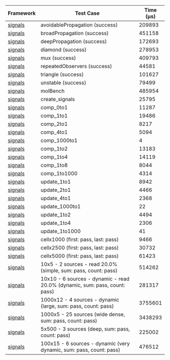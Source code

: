 | Framework | Test Case | Time (μs) |
| --- | --- | --- |
| [signals](https://github.com/rodydavis/signals.dart) | avoidablePropagation (success) | 209893 |
| [signals](https://github.com/rodydavis/signals.dart) | broadPropagation (success) | 451158 |
| [signals](https://github.com/rodydavis/signals.dart) | deepPropagation (success) | 172693 |
| [signals](https://github.com/rodydavis/signals.dart) | diamond (success) | 278953 |
| [signals](https://github.com/rodydavis/signals.dart) | mux (success) | 409793 |
| [signals](https://github.com/rodydavis/signals.dart) | repeatedObservers (success) | 44581 |
| [signals](https://github.com/rodydavis/signals.dart) | triangle (success) | 101627 |
| [signals](https://github.com/rodydavis/signals.dart) | unstable (success) | 79499 |
| [signals](https://github.com/rodydavis/signals.dart) | molBench | 485954 |
| [signals](https://github.com/rodydavis/signals.dart) | create_signals | 25795 |
| [signals](https://github.com/rodydavis/signals.dart) | comp_0to1 | 11287 |
| [signals](https://github.com/rodydavis/signals.dart) | comp_1to1 | 19486 |
| [signals](https://github.com/rodydavis/signals.dart) | comp_2to1 | 8217 |
| [signals](https://github.com/rodydavis/signals.dart) | comp_4to1 | 5094 |
| [signals](https://github.com/rodydavis/signals.dart) | comp_1000to1 | 4 |
| [signals](https://github.com/rodydavis/signals.dart) | comp_1to2 | 13183 |
| [signals](https://github.com/rodydavis/signals.dart) | comp_1to4 | 14119 |
| [signals](https://github.com/rodydavis/signals.dart) | comp_1to8 | 8044 |
| [signals](https://github.com/rodydavis/signals.dart) | comp_1to1000 | 4314 |
| [signals](https://github.com/rodydavis/signals.dart) | update_1to1 | 8942 |
| [signals](https://github.com/rodydavis/signals.dart) | update_2to1 | 4466 |
| [signals](https://github.com/rodydavis/signals.dart) | update_4to1 | 2368 |
| [signals](https://github.com/rodydavis/signals.dart) | update_1000to1 | 22 |
| [signals](https://github.com/rodydavis/signals.dart) | update_1to2 | 4494 |
| [signals](https://github.com/rodydavis/signals.dart) | update_1to4 | 2306 |
| [signals](https://github.com/rodydavis/signals.dart) | update_1to1000 | 41 |
| [signals](https://github.com/rodydavis/signals.dart) | cellx1000 (first: pass, last: pass) | 9466 |
| [signals](https://github.com/rodydavis/signals.dart) | cellx2500 (first: pass, last: pass) | 30732 |
| [signals](https://github.com/rodydavis/signals.dart) | cellx5000 (first: pass, last: pass) | 61423 |
| [signals](https://github.com/rodydavis/signals.dart) | 10x5 - 2 sources - read 20.0% (simple, sum: pass, count: pass) | 514262 |
| [signals](https://github.com/rodydavis/signals.dart) | 10x10 - 6 sources - dynamic - read 20.0% (dynamic, sum: pass, count: pass) | 281317 |
| [signals](https://github.com/rodydavis/signals.dart) | 1000x12 - 4 sources - dynamic (large, sum: pass, count: pass) | 3755601 |
| [signals](https://github.com/rodydavis/signals.dart) | 1000x5 - 25 sources (wide dense, sum: pass, count: pass) | 3438293 |
| [signals](https://github.com/rodydavis/signals.dart) | 5x500 - 3 sources (deep, sum: pass, count: pass) | 225002 |
| [signals](https://github.com/rodydavis/signals.dart) | 100x15 - 6 sources - dynamic (very dynamic, sum: pass, count: pass) | 476512 |
